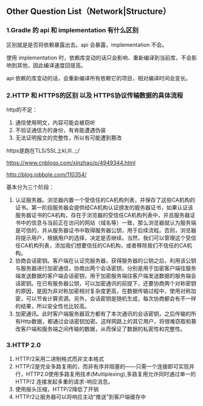 ## Other Question List（Network|Structure）

### 1.Gradle 的 api 和 implementation 有什么区别

区别就是是否将依赖暴露出去。api 会暴露，implementation 不会。

使用 implementation 时，依赖库变动的话只会影响、重新编译到当前库，不会影响到其他，因此编译速度回提高。

api 依赖的库变动的话，会重新编译所有依赖它的项目，相对编译时间会变长。

### 2.HTTP 和 HTTPS的区别 以及 HTTPS协议传输数据的具体流程

http的不足：

1. 通信使用明文，内容可能会被窃听
2. 不验证通信方的身份，有肯能遭遇伪装
3. 无法证明报文的完整性，所以有可能遭到篡改

https是跑在TLS/SSL上kl,lll..;;/

https://www.cnblogs.com/xinzhao/p/4949344.html

http://blog.jobbole.com/110354/

基本分为三个阶段：

1. 认证服务器。浏览器内置一个受信任的CA机构列表，并保存了这些CA机构的证书。第一阶段服务器会提供经CA机构认证颁发的服务器证书，如果认证该服务器证书的CA机构，存在于浏览器的受信任CA机构列表中，并且服务器证书中的信息与当前正在访问的网站（域名等）一致，那么浏览器就认为服务端是可信的，并从服务器证书中取得服务器公钥，用于后续流程。否则，浏览器将提示用户，根据用户的选择，决定是否继续。当然，我们可以管理这个受信任CA机构列表，添加我们想要信任的CA机构，或者移除我们不信任的CA机构。
2. 协商会话密钥。客户端在认证完服务器，获得服务器的公钥之后，利用该公钥与服务器进行加密通信，协商出两个会话密钥，分别是用于加密客户端往服务端发送数据的客户端会话密钥，用于加密服务端往客户端发送数据的服务端会话密钥。在已有服务器公钥，可以加密通讯的前提下，还要协商两个对称密钥的原因，是因为非对称加密相对复杂度更高，在数据传输过程中，使用对称加密，可以节省计算资源。另外，会话密钥是随机生成，每次协商都会有不一样的结果，所以安全性也比较高。
3. 加密通讯。此时客户端服务器双方都有了本次通讯的会话密钥，之后传输的所有Http数据，都通过会话密钥加密。这样网路上的其它用户，将很难窃取和篡改客户端和服务端之间传输的数据，从而保证了数据的私密性和完整性。

### 3.HTTP 2.0 

1. HTTP/2采用二进制格式而非文本格式
2. HTTP/2是完全多路复用的，而非有序并阻塞的——只需一个连接即可实现并行，HTTP2.0使用多路复用技术(Multiplexing),多路复用允许同时通过单一的 HTTP/2 连接发起多重的请求-响应消息。
3. 使用报头压缩，HTTP/2降低了开销
4. HTTP/2让服务器可以将响应主动“推送”到客户端缓存中


